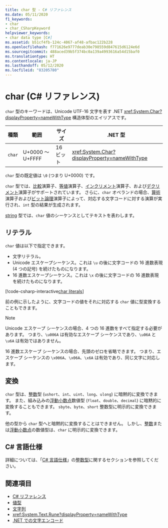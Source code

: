 ```yaml
---
title: char 型 - C# リファレンス
ms.date: 05/11/2020
f1_keywords:
- char
- char_CSharpKeyword
helpviewer_keywords:
- char data type [C#]
ms.assetid: b51cf4fb-124c-4067-af48-afbac122b228
ms.openlocfilehash: f771626e9777deab30e798559d847615d6124e6d
ms.sourcegitcommit: 488aced39b5f374bc0a139a4993616a54d15baf0
ms.translationtype: HT
ms.contentlocale: ja-JP
ms.lasthandoff: 05/12/2020
ms.locfileid: "83205780"
---
```

# <a name="char-c-reference"></a>char (C# リファレンス)

`char` 型のキーワードは、Unicode UTF-16 文字を表す .NET <xref:System.Char?displayProperty=nameWithType> 構造体型のエイリアスです。

|種類|範囲|サイズ|.NET 型|
|----------|-----------|----------|-------------------------|
|`char`|U+0000 ～ U+FFFF|16 ビット|<xref:System.Char?displayProperty=nameWithType>|

`char` 型の既定値は `\0` (つまり U+0000) です。

`char` 型では、[比較](../operators/comparison-operators.md)演算子、[等値](../operators/equality-operators.md)演算子、[インクリメント](../operators/arithmetic-operators.md#increment-operator-)演算子、および[デクリメント](../operators/arithmetic-operators.md#decrement-operator---)演算子がサポートされています。 さらに、`char` オペランドの場合、[算術](../operators/arithmetic-operators.md)演算子および[ビット論理](../operators/bitwise-and-shift-operators.md)演算子によって、対応する文字コードに対する演算が実行され、`int` 型の結果が生成されます。

[string](reference-types.md#the-string-type) 型では、`char` 値のシーケンスとしてテキストを表わします。

## <a name="literals"></a>リテラル

`char` 値は以下で指定できます。

- 文字リテラル。
- Unicode エスケープシーケンス。これは `\u` の後に文字コードの 16 進数表現 (4 つの記号) を続けたものになります。
- 16 進数エスケープシーケンス。これは `\x` の後に文字コードの 16 進数表現を続けたものになります。

[!code-csharp-interactive[char literals](snippets/CharType.cs#Literals)]

前の例に示したように、文字コードの値をそれに対応する `char` 値に型変換することもできます。

> [!NOTE]
> Unicode エスケープ シーケンスの場合、4 つの 16 進数をすべて指定する必要があります。 つまり、`\u006A` は有効なエスケープ シーケンスであり、`\u06A` と `\u6A` は有効ではありません。
>
> 16 進数エスケープ シーケンスの場合、先頭のゼロを省略できます。 つまり、エスケープ シーケンスの `\x006A`、`\x06A`、`\x6A` は有効であり、同じ文字に対応します。

## <a name="conversions"></a>変換

`char` 型は、[整数](integral-numeric-types.md)型 (`ushort`、`int`、`uint`、`long`、`ulong`) に暗黙的に変換できます。 また、組み込みの[浮動小数点](floating-point-numeric-types.md)数値型 (`float`、`double`、`decimal`) に暗黙的に変換することもできます。 `sbyte`、`byte`、`short` 整数型に明示的に変換できます。

他の型から `char` 型へと暗黙的に変換することはできません。 しかし、[整数](integral-numeric-types.md)または[浮動小数点](floating-point-numeric-types.md)の数値型は、`char` に明示的に変換できます。

## <a name="c-language-specification"></a>C# 言語仕様

詳細については、「[C# 言語仕様](~/_csharplang/spec/introduction.md)」の[整数型](~/_csharplang/spec/types.md#integral-types)に関するセクションを参照してください。

## <a name="see-also"></a>関連項目

- [C# リファレンス](../index.md)
- [値型](value-types.md)
- [文字列](../../programming-guide/strings/index.md)
- <xref:System.Text.Rune?displayProperty=nameWithType>
- [.NET での文字エンコード](../../../standard/base-types/character-encoding-introduction.md)
